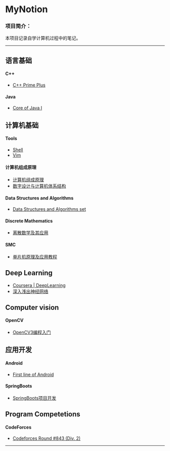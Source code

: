 # MyNotion
### 项目简介：
本项目记录自学计算机过程中的笔记。

---

## 语言基础

#### C++

* [C++ Prime Plus](https://github.com/TiredAce/MyNotion/tree/master/C%2B%2B/C%2B%2B%20Prime%20Plus/C%2B%2B%20Prime%20Plus)

#### Java

* [Core of Java I](https://github.com/TiredAce/MyNotion/tree/master/Java/Java%E6%A0%B8%E5%BF%83%E6%80%9D%E6%83%B3/Java%E6%A0%B8%E5%BF%83%E6%80%9D%E6%83%B3)

## 计算机基础

#### Tools

* [Shell](https://github.com/TiredAce/MyNotion/blob/master/Linux/Tools/Shell/Shell%20%E8%AF%AD%E6%B3%95.md)
* [Vim](https://github.com/TiredAce/MyNotion/blob/master/Linux/Tools/Vim/Vim.md)

#### 计算机组成原理

* [计算机组成原理](https://github.com/TiredAce/MyNotion/tree/master/%E8%AE%A1%E7%BB%84/%E8%AE%A1%E7%AE%97%E6%9C%BA%E7%BB%84%E6%88%90%E5%8E%9F%E7%90%86/%E8%AE%A1%E7%AE%97%E6%9C%BA%E7%BB%84%E6%88%90%E5%8E%9F%E7%90%86)
* [数字设计与计算机体系结构](https://github.com/TiredAce/MyNotion/tree/master/%E8%AE%A1%E7%BB%84/%E6%95%B0%E5%AD%97%E8%AE%BE%E8%AE%A1%E4%B8%8E%E8%AE%A1%E7%AE%97%E6%9C%BA%E4%BD%93%E7%B3%BB%E7%BB%93%E6%9E%84/%E6%95%B0%E5%AD%97%E8%AE%BE%E8%AE%A1%E4%B8%8E%E8%AE%A1%E7%AE%97%E6%9C%BA%E7%BB%93%E6%9E%84%E4%BD%93%E7%B3%BB)

#### Data Structures and Algorithms

* [Data Structures and Algorithms set](https://github.com/TiredAce/MyNotion/tree/master/Data%20Structures%20and%20Algorithms/Algorithm_set)

#### Discrete Mathematics

* [离散数学及其应用](https://github.com/TiredAce/MyNotion/tree/master/%E7%A6%BB%E6%95%A3%E6%95%B0%E5%AD%A6/%E7%A6%BB%E6%95%A3%E6%95%B0%E5%AD%A6%E5%8F%8A%E5%85%B6%E5%BA%94%E7%94%A8/%E7%A6%BB%E6%95%A3%E6%95%B0%E5%AD%A6%E5%8F%8A%E5%85%B6%E5%BA%94%E7%94%A8)

#### SMC

* [单片机原理及应用教程](https://github.com/TiredAce/MyNotion/tree/master/SCM/%E5%8D%95%E7%89%87%E6%9C%BA%E5%8E%9F%E7%90%86%E5%8F%8A%E5%BA%94%E7%94%A8%E6%95%99%E7%A8%8B/%E5%8D%95%E7%89%87%E6%9C%BA%E5%8E%9F%E7%90%86%E5%8F%8A%E5%BA%94%E7%94%A8%E5%8E%9F%E6%95%99%E7%A8%8B)

## Deep Learning

* [Coursera | DeepLearning](https://github.com/TiredAce/MyNotion/tree/master/DeepLearing/%E5%90%B4%E6%81%A9%E8%BE%BE%E6%B7%B1%E5%BA%A6%E5%AD%A6%E4%B9%A0/%E5%90%B4%E6%81%A9%E8%BE%BE%E6%B7%B1%E5%BA%A6%E5%AD%A6%E4%B9%A0)
* [深入浅出神经网络]()

## Computer vision

#### OpenCV

* [OpenCV3编程入门](https://github.com/TiredAce/MyNotion/tree/master/openCV/OpenCV3%E7%BC%96%E7%A8%8B%E5%85%A5%E9%97%A8/OpenCV3%E7%BC%96%E7%A8%8B%E5%85%A5%E9%97%A8)

## 应用开发


#### Android

* [First line of Android](https://github.com/TiredAce/MyNotion/tree/master/Android/%E7%AC%AC%E4%B8%80%E8%A1%8C%E4%BB%A3%E7%A0%81Android/%E7%AC%AC%E4%B8%80%E8%A1%8C%E4%BB%A3%E7%A0%81Android)

#### SpringBoots

* [SpringBoots项目开发]()


## Program Competetions

#### CodeForces

* [Codeforces Round #843 (Div. 2)](https://github.com/TiredAce/MyNotion/blob/master/Algorithms%20and%20Data%20Structures%20Set/codeforces/Codeforces%20Round%20%23843%20(Div.%202)/Codeforces%20Round%20%23843%20(Div.%202).md)

---


